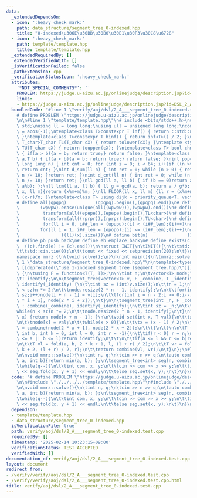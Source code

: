 ```yaml
---
data:
  _extendedDependsOn:
  - icon: ':heavy_check_mark:'
    path: data_structure/segment_tree_0-indexed.hpp
    title: "0-indexed\u306E\u30BB\u30B0\u30E1\u30F3\u30C8\u6728"
  - icon: ':heavy_check_mark:'
    path: template/template.hpp
    title: template/template.hpp
  _extendedRequiredBy: []
  _extendedVerifiedWith: []
  _isVerificationFailed: false
  _pathExtension: cpp
  _verificationStatusIcon: ':heavy_check_mark:'
  attributes:
    '*NOT_SPECIAL_COMMENTS*': ''
    PROBLEM: https://judge.u-aizu.ac.jp/onlinejudge/description.jsp?id=DSL_2_A
    links:
    - https://judge.u-aizu.ac.jp/onlinejudge/description.jsp?id=DSL_2_A
  bundledCode: "#line 1 \"verify/aoj/dsl/2_A___segment_tree_0-indexed.test.cpp\"\n\
    # define PROBLEM \"https://judge.u-aizu.ac.jp/onlinejudge/description.jsp?id=DSL_2_A\"\
    \n\n#line 1 \"template/template.hpp\"\n# include <bits/stdc++.h>\nusing namespace\
    \ std;\nusing ll = long long;\nusing ull = unsigned long long;\nconst double pi\
    \ = acos(-1);\ntemplate<class T>constexpr T inf() { return ::std::numeric_limits<T>::max();\
    \ }\ntemplate<class T>constexpr T hinf() { return inf<T>() / 2; }\ntemplate <typename\
    \ T_char>T_char TL(T_char cX) { return tolower(cX); }\ntemplate <typename T_char>T_char\
    \ TU(T_char cX) { return toupper(cX); }\ntemplate<class T> bool chmin(T& a,T b)\
    \ { if(a > b){a = b; return true;} return false; }\ntemplate<class T> bool chmax(T&\
    \ a,T b) { if(a < b){a = b; return true;} return false; }\nint popcnt(unsigned\
    \ long long n) { int cnt = 0; for (int i = 0; i < 64; i++)if ((n >> i) & 1)cnt++;\
    \ return cnt; }\nint d_sum(ll n) { int ret = 0; while (n > 0) { ret += n % 10;\
    \ n /= 10; }return ret; }\nint d_cnt(ll n) { int ret = 0; while (n > 0) { ret++;\
    \ n /= 10; }return ret; }\nll gcd(ll a, ll b) { if (b == 0)return a; return gcd(b,\
    \ a%b); };\nll lcm(ll a, ll b) { ll g = gcd(a, b); return a / g*b; };\nll MOD(ll\
    \ x, ll m){return (x%m+m)%m; }\nll FLOOR(ll x, ll m) {ll r = (x%m+m)%m; return\
    \ (x-r)/m; }\ntemplate<class T> using dijk = priority_queue<T, vector<T>, greater<T>>;\n\
    # define all(qpqpq)           (qpqpq).begin(),(qpqpq).end()\n# define UNIQUE(wpwpw)\
    \        (wpwpw).erase(unique(all((wpwpw))),(wpwpw).end())\n# define LOWER(epepe)\
    \         transform(all((epepe)),(epepe).begin(),TL<char>)\n# define UPPER(rprpr)\
    \         transform(all((rprpr)),(rprpr).begin(),TU<char>)\n# define rep(i,upupu)\
    \         for(ll i = 0, i##_len = (upupu);(i) < (i##_len);(i)++)\n# define reps(i,opopo)\
    \        for(ll i = 1, i##_len = (opopo);(i) <= (i##_len);(i)++)\n# define len(x)\
    \                ((ll)(x).size())\n# define bit(n)               (1LL << (n))\n\
    # define pb push_back\n# define eb emplace_back\n# define exists(c, e)       \
    \  ((c).find(e) != (c).end())\n\nstruct INIT{\n\tINIT(){\n\t\tstd::ios::sync_with_stdio(false);\n\
    \t\tstd::cin.tie(0);\n\t\tcout << fixed << setprecision(20);\n\t}\n}INIT;\n\n\
    namespace mmrz {\n\tvoid solve();\n}\n\nint main(){\n\tmmrz::solve();\n}\n#line\
    \ 1 \"data_structure/segment_tree_0-indexed.hpp\"\n\ntemplate<typename T>struct\
    \ [[deprecated(\"use 1-indexed segment tree (segment_tree.hpp)\")]] segment_tree\
    \ {\n\tusing F = function<T(T, T)>;\n\n\tint n;\n\tvector<T> node;\n\tF combine;\n\
    \tT identify;\n\n\tsegment_tree(vector<T> v, F _combine, T _identity) : combine(_combine),\
    \ identify(_identity) {\n\t\tint sz = (int)v.size();\n\t\tn = 1;\n\t\twhile(n\
    \ < sz)n *= 2;\n\t\tnode.resize(2 * n - 1, identify);\n\n\t\tfor(int i = 0;i <\
    \ sz;i++)node[i + n - 1] = v[i];\n\t\tfor(int i = n - 2;i >= 0;i--)node[i] = combine(node[2\
    \ * i + 1], node[2 * i + 2]);\n\t}\n\n\tsegment_tree(int _n, F _combine, T _identify)\
    \ : combine(_combine), identify(_identify){\n\t\tint sz = _n;\n\t\tn = 1;\n\t\t\
    while(n < sz)n *= 2;\n\t\tnode.resize(2 * n - 1, identify);\n\t}\n\n\tT operator[](int\
    \ x) {return node[x + n - 1]; }\n\n\tvoid set(int x, T val){\n\t\tx += (n - 1);\n\
    \n\t\tnode[x] = val;\n\t\twhile(x > 0){\n\t\t\tx = (x - 1) / 2;\n\t\t\tnode[x]\
    \ = combine(node[2 * x + 1], node[2 * x + 2]);\n\t\t}\n\t}\n\n\tT fold(int a,\
    \ int b, int k = 0, int l = 0, int r = -1){\n\t\tif(r < 0) r = n;\n\n\t\tif(r\
    \ <= a || b <= l)return identify;\n\t\t\n\t\tif(a <= l && r <= b)return node[k];\n\
    \n\t\tT vl = fold(a, b, 2 * k + 1, l, (l + r) / 2);\n\t\tT vr = fold(a, b, 2 *\
    \ k + 2, (l + r) / 2, r);\n\t\treturn combine(vl, vr);\n\t}\n};\n#line 5 \"verify/aoj/dsl/2_A___segment_tree_0-indexed.test.cpp\"\
    \n\nvoid mmrz::solve(){\n\tint n, q;\n\tcin >> n >> q;\n\tauto combine = [](int\
    \ a, int b){return min(a, b); };\n\tsegment_tree<int> seg(n, combine, inf<int>());\n\
    \twhile(q--){\n\t\tint com, x, y;\n\t\tcin >> com >> x >> y;\n\t\tif(com)cout\
    \ << seg.fold(x, y + 1) << endl;\n\t\telse seg.set(x, y);\n\t}\n}\n"
  code: "# define PROBLEM \"https://judge.u-aizu.ac.jp/onlinejudge/description.jsp?id=DSL_2_A\"\
    \n\n#include \"./../../../template/template.hpp\"\n#include \"./../../../data_structure/segment_tree_0-indexed.hpp\"\
    \n\nvoid mmrz::solve(){\n\tint n, q;\n\tcin >> n >> q;\n\tauto combine = [](int\
    \ a, int b){return min(a, b); };\n\tsegment_tree<int> seg(n, combine, inf<int>());\n\
    \twhile(q--){\n\t\tint com, x, y;\n\t\tcin >> com >> x >> y;\n\t\tif(com)cout\
    \ << seg.fold(x, y + 1) << endl;\n\t\telse seg.set(x, y);\n\t}\n}\n"
  dependsOn:
  - template/template.hpp
  - data_structure/segment_tree_0-indexed.hpp
  isVerificationFile: true
  path: verify/aoj/dsl/2_A___segment_tree_0-indexed.test.cpp
  requiredBy: []
  timestamp: '2025-02-14 10:23:15+09:00'
  verificationStatus: TEST_ACCEPTED
  verifiedWith: []
documentation_of: verify/aoj/dsl/2_A___segment_tree_0-indexed.test.cpp
layout: document
redirect_from:
- /verify/verify/aoj/dsl/2_A___segment_tree_0-indexed.test.cpp
- /verify/verify/aoj/dsl/2_A___segment_tree_0-indexed.test.cpp.html
title: verify/aoj/dsl/2_A___segment_tree_0-indexed.test.cpp
---
```

